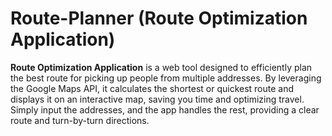 # Route-Planner (Route Optimization Application)

**Route Optimization Application** is a web tool designed to efficiently plan the best route for picking up people from multiple addresses. By leveraging the Google Maps API, it calculates the shortest or quickest route and displays it on an interactive map, saving you time and optimizing travel. Simply input the addresses, and the app handles the rest, providing a clear route and turn-by-turn directions.
